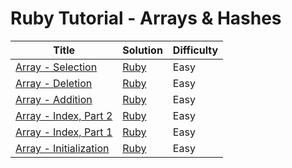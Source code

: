 # Ruby Tutorial - Arrays & Hashes

| Title | Solution | Difficulty |
| ----- | -------- | ---------- |
| [Array - Selection](https://www.hackerrank.com/challenges/ruby-array-selection) | [Ruby](./Array/Selection/main.rb) | Easy |
| [Array - Deletion](https://www.hackerrank.com/challenges/ruby-array-deletion) | [Ruby](./Array/Deletion/main.rb) | Easy |
| [Array - Addition](https://www.hackerrank.com/challenges/ruby-array-addition) | [Ruby](./Array/Addition/main.rb) | Easy |
| [Array - Index, Part 2](https://www.hackerrank.com/challenges/ruby-array-index-ii) | [Ruby](./Array/Index,%20Part%202/main.rb) | Easy |
| [Array - Index, Part 1](https://www.hackerrank.com/challenges/ruby-array-index-i) | [Ruby](./Array/Index,%20Part%201/main.rb) | Easy |
| [Array - Initialization](https://www.hackerrank.com/challenges/ruby-array-initialization) | [Ruby](./Array/Initialization/main.rb) | Easy |
